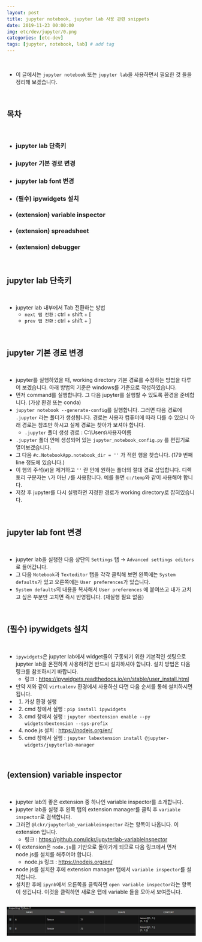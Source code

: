 ```yaml
---
layout: post
title: jupyter notebook, jupyter lab 사용 관련 snippets
date: 2019-11-23 00:00:00
img: etc/dev/jupyter/0.png
categories: [etc-dev] 
tags: [jupyter, notebook, lab] # add tag
---
```


<br>

- 이 글에서는 `jupyter notebook` 또는 `jupyter lab`을 사용하면서 필요한 것 들을 정리해 보겠습니다.

<br>

## **목차**

<br>

- ### jupyter lab 단축키
- ### jupyter 기본 경로 변경
- ### jupyter lab font 변경
- ### (필수) ipywidgets 설치
- ### (extension) variable inspector
- ### (extension) spreadsheet
- ### (extension) debugger 

<br>

## **jupyter lab 단축키**

<br>

- jupyter lab 내부에서 Tab 전환하는 방법
    - `next 탭 전환` : ctrl + shift + [
    - `prev 탭 전환` : ctrl + shift + ]

<br>


## **jupyter 기본 경로 변경**

<br>

- jupyter를 실행하였을 때, working directory 기본 경로를 수정하는 방법을 다루어 보겠습니다. 아래 방법의 기준은 windows를 기준으로 작성하였습니다.
- 먼저 command를 실행합니다. 그 다음 jupyter를 실행할 수 있도록 환경을 준비합니다. (가상 환경 또는 conda)
- `jupyter notebook --generate-config`를 실행합니다. 그러면 다음 경로에 `.jupyter` 라는 폴더가 생성됩니다. 경로는 사용자 컴퓨터에 따라 다를 수 있으니 아래 경로는 참조만 하시고 실제 경로는 찾아가 보셔야 합니다.
    - `.jupyter` 폴더 생성 경로 : C:\Users\사용자이름
- `.jupyter` 폴더 안에 생성되어 있는 `jupyter_notebook_config.py` 를 편집기로 열어보겠습니다.
- 그 다음 `#c.NotebookApp.notebook_dir = ''` 가 적힌 행을 찾습니다. (179 번째 line 정도에 있습니다.)
- 이 행의 주석(`#`)을 제거하고 `''` 란 안에 원하는 폴더의 절대 경로 삽입합니다. 디렉토리 구분자는 `\`가 아닌 `/`를 사용합니다. 예를 들면 `c:/temp`와 같이 사용해야 합니다.
- 저장 후 jupyter를 다시 실행하면 지정한 경로가 working directory로 잡혀있습니다.

<br>

## **jupyter lab font 변경**

<br>

- jupyter lab을 실행한 다음 상단의 `Settings` 탭 → `Advanced settings editors`로 들어갑니다.
- 그 다음 `Notebook`과 `Texteditor` 탭을 각각 클릭해 보면 왼쪽에는 `System defaults`가 있고 오른쪽에는 `User preferences`가 있습니다.
- `System defaults`의 내용을 복사해서 `User preferences` 에 붙여쓰고 내가 고치고 싶은 부분만 고치면 즉시 반영됩니다. (재실행 필요 없음)

<br>

## **(필수) ipywidgets 설치**

<br>

- `ipywidgets`은 jupyter lab에서 widget들이 구동되기 위한 기본적인 셋팅으로 jupyter lab을 온전하게 사용하려면 반드시 설치하셔야 합니다. 설치 방법은 다음 링크를 참조하시기 바랍니다.
    - 링크 : https://ipywidgets.readthedocs.io/en/stable/user_install.html
- 만약 저와 같이 `virtualenv` 환경에서 사용하신 다면 다음 순서를 통해 설치하시면 됩니다.
- 1) 가상 환경 실행
- 2) cmd 창에서 실행 : `pip install ipywidgets`
- 3) cmd 창에서 실행 : `jupyter nbextension enable --py widgetsnbextension --sys-prefix`
- 4) node.js 설치 : https://nodejs.org/en/
- 5) cmd 창에서 실행 : `jupyter labextension install @jupyter-widgets/jupyterlab-manager`

<br>

## **(extension) variable inspector**

<br>

- jupyter lab의 좋은 extension 중 하나인 variable inspector를 소개합니다.
- jupyter lab을 실행 후 왼쪽 탭의 extension manager를 클릭 후 `variable inspector`로 검색합니다.
- 그러면 `@lckr/jupyterlab_variableinspector` 라는 항목이 나옵니다. 이 extension 입니다.
    - 링크 : https://github.com/lckr/jupyterlab-variableInspector
- 이 extension은 `node.js`를 기반으로 돌아가게 되므로 다음 링크에서 먼저 node.js를 설치를 해주어야 합니다.
    - node.js 링크 : https://nodejs.org/en/
- node.js를 설치한 후에 extension manager 탭에서 `variable inspector`를 설치합니다.
- 설치한 후에 `ipynb`에서 오른쪽을 클릭하면 `open variable inspector`라는 항목이 생깁니다. 이것을 클릭하면 새로운 탭에 variable 들을 모아서 보여줍니다.

<br>
<center><img src="../assets/img/etc/dev/jupyter/1.png" alt="Drawing" style="width: 800px;"/></center>
<br>

<br>

